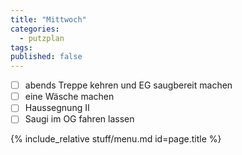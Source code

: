 ```yaml
---
title: "Mittwoch"
categories:
  - putzplan
tags:
published: false
---
```


 - [ ] abends Treppe kehren und EG saugbereit machen 
 - [ ] eine Wäsche machen  
 - [ ] Haussegnung II  
 - [ ] Saugi im OG fahren lassen
<!--more-->
{%  include_relative stuff/menu.md id=page.title %}
<!--stackedit_data:
eyJoaXN0b3J5IjpbMTY3ODMxODU0MV19
-->